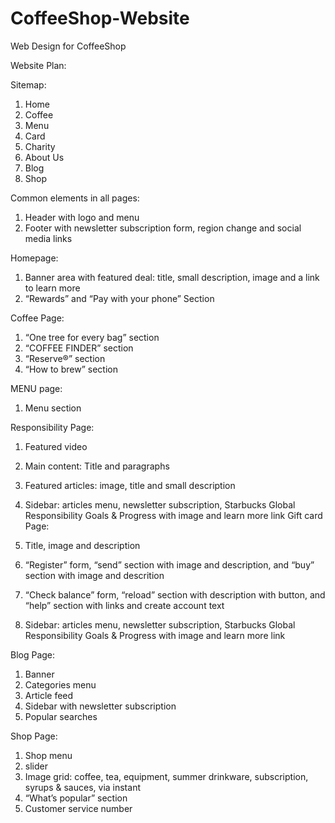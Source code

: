 # CoffeeShop-Website
Web Design for CoffeeShop

Website Plan:

Sitemap:

1. Home
2. Coffee
3. Menu
4. Card
5. Charity
6. About Us
7. Blog
8. Shop

Common elements in all pages:

1. Header with logo and menu
2. Footer with newsletter subscription form, region change and social media links

Homepage:

1. Banner area with featured deal: title, small description, image and a link to learn more
2. “Rewards” and “Pay with your phone” Section

Coffee Page:

1. “One tree for every bag” section
2. “COFFEE FINDER” section
3. “Reserve®” section
4. “How to brew” section

MENU page:

1. Menu section

Responsibility Page:

1. Featured video
2. Main content: Title and paragraphs
3. Featured articles: image, title and small description
4. Sidebar: articles menu, newsletter subscription, Starbucks Global Responsibility Goals & Progress with image and learn more link
Gift card Page:

1. Title, image and description
2. “Register” form, “send” section with image and description, and “buy” section with image and descrition 
3. “Check balance” form, “reload” section with description with button, and “help” section with links and create account text
4. Sidebar: articles menu, newsletter subscription, Starbucks Global Responsibility Goals & Progress with image and learn more link

Blog Page:

1. Banner
2. Categories menu
3. Article feed
4. Sidebar with newsletter subscription 
7. Popular searches

Shop Page:

1. Shop menu
2. slider
3. Image grid: coffee, tea, equipment, summer drinkware, subscription, syrups & sauces, via instant
4. “What’s popular” section
5. Customer service number
